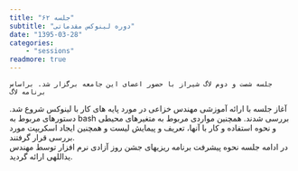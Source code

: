 ```yaml
---
title: "جلسه ۶۲"
subtitle: "دوره لینوکس مقدماتی"
date: "1395-03-28"
categories:
    - "sessions"
readmore: true
---
```

    جلسه شصت و دوم لاگ شیراز با حضور اعضای این جامعه برگزار شد. براساس برنامه لاگ
آغاز جلسه با ارائه آموزشی مهندس خزاعی در مورد پایه های کار با لینوکس شروع شد.
دستورهای مربوط به bash بررسی شدند. همچنین مواردی مربوط به متغیرهای محیطی و نحوه
استفاده و کار با آنها، تعریف و پیمایش لیست و همچنین ایجاد اسکریپت مورد بررسی
قرار گرفتند.  
در ادامه جلسه نحوه پیشرفت برنامه ریزیهای جشن روز آزادی نرم افزار توسط مهندس
یداللهی ارائه گردید.

